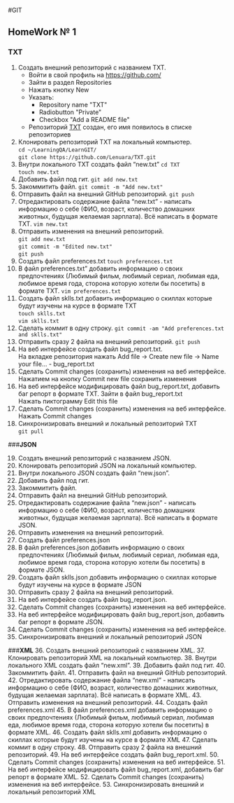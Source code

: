 
#GIT
## HomeWork № 1

### TXT
1. Создать внешний репозиторий c названием TXT. 
    * Войти в свой профиль на https://github.com/ 
    * Зайти в раздел Repositories
    * Нажать кнопку New 
    * Указать:
       * Repository name "TXT"
       * Radiobutton "Private"
       * Checkbox "Add a README file"
    * Репозиторий [TXT](https://github.com/Lenuara/TXT) создан, его имя появилось в списке репозиториев 
2. Клонировать репозиторий TXT на локальный компьютер.  
    `cd ~/LearningQA/LearnGIT/`  
    `git clone https://github.com/Lenuara/TXT.git`
3. Внутри локального TXT создать файл “new.txt”
    `cd TXT`  
    `touch new.txt`
4. Добавить файл под гит.
    `git add new.txt`
5. Закоммитить файл.
    `git commit -m "Add new.txt"`
6. Отправить файл на внешний GitHub репозиторий.
    `git push`
7. Отредактировать содержание файла “new.txt” - написать информацию о себе (ФИО, возраст, количество домашних животных, будущая желаемая зарплата). Всё написать в формате TXT.
    `vim new.txt`
8. Отправить изменения на внешний репозиторий.  
    `git add new.txt`  
    `git commit -m "Edited new.txt"`  
    `git push`
9. Создать файл preferences.txt
    `touch preferences.txt`
10. В файл preferences.txt” добавить информацию о своих предпочтениях (Любимый фильм, любимый сериал, любимая еда, любимое время года, сторона которую хотели бы посетить) в формате TXT.
    `vim preferences.txt`
11. Создать файл sklls.txt добавить информацию о скиллах которые будут изучены на курсе в формате TXT  
    `touch sklls.txt`  
    `vim sklls.txt`
12. Сделать коммит в одну строку.
    `git commit -am "Add preferences.txt and sklls.txt"`
13. Отправить сразу 2 файла на внешний репозиторий.
    `git push`
14. На веб интерфейсе создать файл bug_report.txt.  
   На вкладке репозитория нажать Add file -> Create new file -> Name your file... - bug_report.txt
15. Сделать Commit changes (сохранить) изменения на веб интерфейсе.
   Нажатием на кнопку Commit new file сохранить изменения
16. На веб интерфейсе модифицировать файл bug_report.txt, добавить баг репорт в формате TXT.
   Зайти в файл bug_report.txt  
   Нажать пиктограмму Edit this file
17. Сделать Commit changes (сохранить) изменения на веб интерфейсе.
    Нажать Commit changes
18. Синхронизировать внешний и локальный репозиторий TXT  
   `git pull`


###**JSON**

19. Создать внешний репозиторий c названием JSON.
20. Клонировать репозиторий JSON на локальный компьютер.
21. Внутри локального JSON создать файл “new.json”.
22. Добавить файл под гит.
23. Закоммитить файл.
24. Отправить файл на внешний GitHub репозиторий.
25. Отредактировать содержание файла “new.json” - написать информацию о себе (ФИО, возраст, количество домашних животных, будущая желаемая зарплата). Всё написать в формате JSON.
26. Отправить изменения на внешний репозиторий.
27. Создать файл preferences.json
28. В файл preferences.json добавить информацию о своих предпочтениях (Любимый фильм, любимый сериал, любимая еда, любимое время года, сторона которую хотели бы посетить) в формате JSON.
29. Создать файл sklls.json добавить информацию о скиллах которые будут изучены на курсе в формате JSON
30. Отправить сразу 2 файла на внешний репозиторий.
31. На веб интерфейсе создать файл bug_report.json.
32. Сделать Commit changes (сохранить) изменения на веб интерфейсе.
33. На веб интерфейсе модифицировать файл bug_report.json, добавить баг репорт в формате JSON.
34. Сделать Commit changes (сохранить) изменения на веб интерфейсе.
35. Синхронизировать внешний и локальный репозиторий JSON


###**XML**
36. Создать внешний репозиторий c названием XML.
37. Клонировать репозиторий XML на локальный компьютер.
38. Внутри локального XML создать файл “new.xml”.
39. Добавить файл под гит.
40. Закоммитить файл.
41. Отправить файл на внешний GitHub репозиторий.
42. Отредактировать содержание файла “new.xml” - написать информацию о себе (ФИО, возраст, количество домашних животных, будущая желаемая зарплата). Всё написать в формате XML.
43. Отправить изменения на внешний репозиторий.
44. Создать файл preferences.xml
45. В файл preferences.xml добавить информацию о своих предпочтениях (Любимый фильм, любимый сериал, любимая еда, любимое время года, сторона которую хотели бы посетить) в формате XML.
46. Создать файл sklls.xml добавить информацию о скиллах которые будут изучены на курсе в формате XML
47. Сделать коммит в одну строку.
48. Отправить сразу 2 файла на внешний репозиторий.
49. На веб интерфейсе создать файл bug_report.xml.
50. Сделать Commit changes (сохранить) изменения на веб интерфейсе.
51. На веб интерфейсе модифицировать файл bug_report.xml, добавить баг репорт в формате XML.
52. Сделать Commit changes (сохранить) изменения на веб интерфейсе.
53. Синхронизировать внешний и локальный репозиторий XML